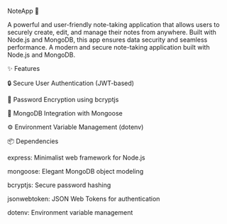 NoteApp 📒

A powerful and user-friendly note-taking application that allows users to securely create, edit, and manage their notes from anywhere. Built with Node.js and MongoDB, this app ensures data security and seamless performance.
A modern and secure note-taking application built with Node.js and MongoDB.

✨ Features

🔒 Secure User Authentication (JWT-based)

🔑 Password Encryption using bcryptjs

📂 MongoDB Integration with Mongoose

⚙️ Environment Variable Management (dotenv)

📦 Dependencies

express: Minimalist web framework for Node.js

mongoose: Elegant MongoDB object modeling

bcryptjs: Secure password hashing

jsonwebtoken: JSON Web Tokens for authentication

dotenv: Environment variable management
